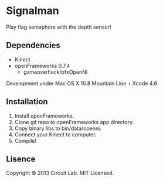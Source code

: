 # Signalman

Play flag semaphore with the depth sensor!

## Dependencies

* Kinect
* openFrameworks 0.7.4
  * gameoverhack/ofxOpenNI

Development under Mac OS X 10.8 Mountain Lion + Xcode 4.6

## Installation

1. Install openFrameworks.
2. Clone git repo to openFrameworks app directory.
3. Copy binary libs to bin/data/openni.
4. Connect your Kinect to computer.
5. Compile!

## Lisence

Copyright &copy; 2013 Circuit Lab. MIT Licensed.